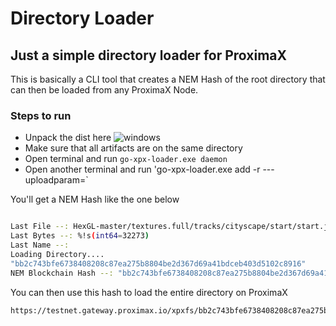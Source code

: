 # Directory Loader

## Just a simple directory loader for ProximaX
This is basically a CLI tool that creates a NEM Hash of the root directory that can then be loaded from any ProximaX Node.

### Steps to run
+ Unpack the dist here ![windows](https://testnet.gateway.proximax.io/xpxfs/02d8efdd3729cec958b0fefdaeb14bc2304f7db3ce269d748542b88e112736f8)
+ Make sure that all artifacts are on the same directory
+ Open terminal and run `go-xpx-loader.exe daemon`
+ Open another terminal and run 'go-xpx-loader.exe add -r <file or dir> ---uploadparam=<jsonconfigpath>`

You'll get a NEM Hash like the one below

```bash

Last File --: HexGL-master/textures.full/tracks/cityscape/start/start.jpg
Last Bytes --: %!s(int64=32273)
Last Name --:
Loading Directory....
"bb2c743bfe6738408208c87ea275b8804be2d367d69a41bdceb403d5102c8916"
NEM Blockchain Hash --: "bb2c743bfe6738408208c87ea275b8804be2d367d69a41bdceb403d5102c8916"
```

You can then use this hash to load the entire directory on ProximaX

```xml
https://testnet.gateway.proximax.io/xpxfs/bb2c743bfe6738408208c87ea275b8804be2d367d69a41bdceb403d5102c8916/
```
